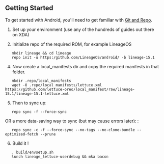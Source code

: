 Getting Started
---------------

To get started with Android, you'll need to get
familiar with [Git and Repo](https://source.android.com/source/using-repo.html).

1. Set up your environment (use any of the hundreds of guides out there on XDA)

3. Initialize repo of the required ROM, for example LineageOS
 ```
    mkdir lineage && cd lineage
    repo init -u https:/github.com/LineageOS/android/ -b lineage-15.1
 ```
4. Now create a local_manifests dir and copy the required manifests in that folder.
 ```
    mkdir .repo/local_manifests
    wget -O .repo/local_manifests/lettuce.xml https://github.com/lettuce-oreo/local_manifest/raw/lineage-15.1/lineage-15.1-lettuce.xml
 ```
5. Then to sync up:
 ```
    repo sync -f --force-sync
 ```
   OR a more data-saving way to sync (but may cause errors later): :
 ```
    repo sync -c -f --force-sync --no-tags --no-clone-bundle --optimized-fetch --prune
 ```
6. Build it !
 ```
    . build/envsetup.sh
    lunch lineage_lettuce-userdebug && mka bacon
 ```
